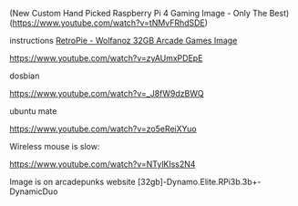 (New Custom Hand Picked Raspberry Pi 4 Gaming Image - Only The Best)(https://www.youtube.com/watch?v=tNMvFRhdSDE)

instructions
[RetroPie - Wolfanoz 32GB Arcade Games Image](https://www.youtube.com/watch?v=skWUToxR-q0)

https://www.youtube.com/watch?v=zyAUmxPDEpE

dosbian

https://www.youtube.com/watch?v=_J8fW9dzBWQ


ubuntu mate

https://www.youtube.com/watch?v=zo5eReiXYuo

Wireless mouse is slow:

https://www.youtube.com/watch?v=NTylKIss2N4



Image is on arcadepunks website
[32gb]-Dynamo.Elite.RPi3b.3b+-DynamicDuo
